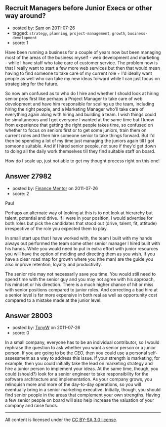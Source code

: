## Recruit Managers before Junior Execs or other way around?

- posted by: [Sam](https://stackexchange.com/users/-1/2067-sam) on 2011-07-26
- tagged: `strategy`, `planning`, `project-management`, `growth`, `business-development`
- score: 1

Have been running a business for a couple of years now but been managing most of the areas of the business myself - web development and marketing - while I have staff who take care of customer service. The problem now is that I really want to start a few more web services but then that would mean having to find someone to take care of my current role + I'd ideally want people as well who can take my new ideas forward while I can just focus on strategising for the future.

So now am confused as to who do I hire and whether I should look at hiring senior pros first like perhaps a Project Manager to take care of web development and have him responsible for scaling up the team, including hiring the right people, and a Marketing Manager who'll take care of everything again along with hiring and building a team. I wish things could be simultaneous and I got everyone I wanted at the same time but I know from experience that getting the right people takes time, so confused on whether to focus on seniors first or to get some juniors, train them on current roles and then hire someone senior to take things forward. But I'd then be spending a lot of my time just managing the juniors again till I got someone suitable. And if I hired senior people, not sure if they'd get down to doing all the daily work themselves till they find suitable staff on board.


How do I scale up, just not able to get my thought process right on this one!


## Answer 27982

- posted by: [Finance Mentor](https://stackexchange.com/users/-1/11741-finance-mentor) on 2011-07-26
- score: 2

Paul

Perhaps an alternate way of looking at this is to not look at hierarchy but talent, potential and drive. If I were in your position, I would advertise for both roles but pick the candidates that stood out (drive, talent, fit, attitude) irrespective of the role you expected them to play. 

In small start ups that I have worked with, the team I built with my hands always out performed the team some other senior manager I hired built with his hands. While you would need to put in extra effort with junior resources you will have the option of molding and directing them as you wish. If you have a clear road map for growth where you (the man) are the guide you also improve retention, loyalty and productivity.  

The senior role may not necessarily save you time. You would still need to spend time with the senior guy and you may not  agree with his approach, his mindset or his direction. There is a much higher chance of hit or miss with senior positions compared to junior roles. And correcting a bad hire at a senior level is far more expensive in both real as well as opportunity cost compared to a mistake made at the junior level. 



## Answer 28003

- posted by: [TonyW](https://stackexchange.com/users/-1/12255-tonyw) on 2011-07-26
- score: 0

In a small company, everyone has to be an individual contributor, so I would rephrase the question to ask whether you want a senior person or a junior person.  If you are going to be the CEO, then you could use a personal self-assessment as a way to address this issue.  If your strength is marketing, for example, then you could initially take the lead on marketing strategy and hire a junior person to implement your ideas.  At the same time, though, you could (should?) look for a senior engineer to take responsibility for the software architecture and implementation.  As your company grows, you relinquish more and more of the day-to-day operations, so you will eventually bring in a senior marketing executive.  Initially, though, you should find senior people in the areas that complement your own strengths.  Having a few senior people on board will also help increase the valuation of your company and raise funds. 



---

All content is licensed under the [CC BY-SA 3.0 license](https://creativecommons.org/licenses/by-sa/3.0/).
